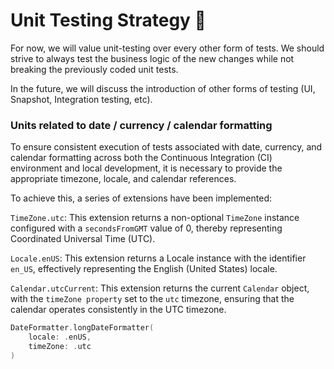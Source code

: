 # Unit Testing Strategy 🧪

For now, we will value unit-testing over every other form of tests. We should strive to always test the business logic of the new changes while not breaking the previously coded unit tests.

In the future, we will discuss the introduction of other forms of testing (UI, Snapshot, Integration testing, etc).

### Units related to date / currency / calendar formatting

To ensure consistent execution of tests associated with date, currency, and calendar formatting across both the Continuous Integration (CI) environment and local development, it is necessary to provide the appropriate timezone, locale, and calendar references.

To achieve this, a series of extensions have been implemented:

`TimeZone.utc`: This extension returns a non-optional `TimeZone` instance configured with a `secondsFromGMT` value of 0, thereby representing Coordinated Universal Time (UTC).

`Locale.enUS`: This extension returns a Locale instance with the identifier `en_US`, effectively representing the English (United States) locale.

`Calendar.utcCurrent`: This extension returns the current `Calendar` object, with the `timeZone property` set to the `utc` timezone, ensuring that the calendar operates consistently in the UTC timezone.

```swift
DateFormatter.longDateFormatter(
	locale: .enUS,
	timeZone: .utc
)
```